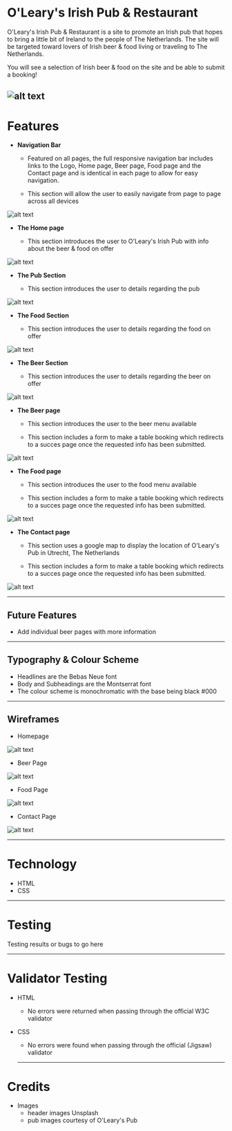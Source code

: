 # O'Leary's Irish Pub & Restaurant

O'Leary's Irish Pub & Restaurant is a site to promote an Irish pub that hopes to bring a little bit of Ireland to the people of The Netherlands. The site will be targeted toward lovers of Irish beer & food living or traveling to The Netherlands.

You will see a selection of Irish beer & food on the site and be able to submit a booking!

![alt text](assets/images/screenshots/responsive.png "Screenshot of the O'leary's site on different screen sizes")
---

# Features

+ **Navigation Bar**

  + Featured on all pages, the full responsive navigation bar includes links to the Logo, Home page, Beer page, Food page and the Contact page and is identical in each page to allow for easy navigation.
  
  + This section will allow the user to easily navigate from page to page across all devices 

![alt text](assets/images/screenshots/navigation-screenshot.png "Screenshot of the navigation bar")

+ **The Home page**

  + This section introduces the user to O'Leary's Irish Pub with info about the beer & food on offer

![alt text](assets/images/screenshots/hero-image-screenshot.png "Screenshot of the main hero image")

+ **The Pub Section**

  + This section introduces the user to details regarding the pub 
  
![alt text](assets/images/screenshots/pub-section-screenshot.png "Screenshot of the pub section")

+ **The Food Section**

  + This section introduces the user to details regarding the food on offer
  
![alt text](assets/images/screenshots/food-section-screenshot.png "Screenshot of the food section")

+ **The Beer Section**

  + This section introduces the user to details regarding the beer on offer
  
![alt text](assets/images/screenshots/beer-section-screenshot.png "Screenshot of the beer section")

+ **The Beer page**

  + This section introduces the user to the beer menu available
  
  + This section includes a form to make a table booking which redirects to a succes page once the requested info has been submitted. 

![alt text](assets/images/screenshots/beer-page-screenshot.png "Screenshot of the beer page")

+ **The Food page**

  + This section introduces the user to the food menu available
  
  + This section includes a form to make a table booking which redirects to a succes page once the requested info has been submitted. 

![alt text](assets/images/screenshots/food-page-screenshot.png "Screenshot of the beer page")

+ **The Contact page**

  + This section uses a google map to display the location of O'Leary's Pub in Utrecht, The Netherlands
  
  + This section includes a form to make a table booking which redirects to a succes page once the requested info has been submitted.

![alt text](assets/images/screenshots/contact-page-screenshot.png "Screenshot of the beer page")
___

## Future Features

+ Add individual beer pages with more information
___

## Typography & Colour Scheme
+ Headlines are the Bebas Neue font
+ Body and Subheadings are the Montserrat font
+ The colour scheme is monochromatic with the base being black #000
___

## Wireframes

+ Homepage

![alt text](assets/images/wireframes/home-page.png "Wireframe of the O'leary's homepage layout")

+ Beer Page

![alt text](assets/images/wireframes/beer-page.png "Wireframe of the O'leary's beer page layout")

+ Food Page

![alt text](assets/images/wireframes/food-page.png "Wireframe of the O'leary's food page layout")

+ Contact Page

![alt text](assets/images/wireframes/contact-page.png "Wireframe of the O'leary's contact page layout")

___

# Technology
+ HTML
+ CSS
___

# Testing
Testing results or bugs to go here

___
# Validator Testing
+ HTML
  + No errors were returned when passing through the official W3C validator
+ CSS
  + No errors were found when passing through the official (Jigsaw) validator

  ___
# Credits
+ Images
  + header images Unsplash
  + pub images courtesy of O'Leary's Pub